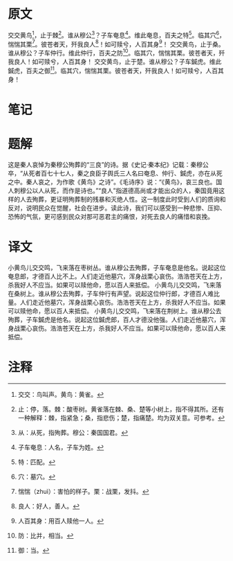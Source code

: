 # 原文
交交黄鸟[^1]，止于棘[^2]。谁从穆公[^3]？子车奄息[^4]。维此奄息，百夫之特[^5]。临其穴[^6]，惴惴其栗[^7]。彼苍者天，歼我良人[^8]！如可赎兮，人百其身[^9]！
交交黄鸟，止于桑。谁从穆公？子车仲行。维此仲行，百夫之防[^10]。临其穴，惴惴其栗。彼苍者天，歼我良人！如可赎兮，人百其身！
交交黄鸟，止于楚。谁从穆公？子车鍼虎。维此鍼虎，百夫之御[^11]。临其穴，惴惴其栗。彼苍者天，歼我良人！如可赎兮，人百其身！
# 笔记

# 题解
这是秦人哀悼为秦穆公殉葬的“三良”的诗。据《史记·秦本纪》记载：秦穆公卒，“从死者百七十七人，秦之良臣子舆氏三人名曰奄息、仲行、鍼虎，亦在从死之中。秦人哀之，为作歌《黄鸟》之诗”。《毛诗序》说：“《黄鸟》，哀三良也。国人刺穆公以人从死，而作是诗也。”“良人”指道德高尚或才能出众的人，秦国竟用这样的人去殉葬，更证明殉葬制的残暴和灭绝人性。这一制度此时受到人们的质询和反对，说明民众在觉醒，社会在进步。读此诗，我们可以感受到一种悲惨、压抑、恐怖的气氛，更可感到民众对那可恶君主的痛恨，对死去良人的痛惜和哀挽。
# 译文
小黄鸟儿交交鸣，飞来落在枣树丛。谁从穆公去殉葬，子车奄息是他名。说起这位奄息郎，才德百人比不上。人们走近他墓穴，浑身战栗心哀伤。浩浩苍天在上方，杀我好人不应当。如果可以赎他命，愿以百人来抵偿。
小黄鸟儿交交鸣，飞来落在桑树上。谁从穆公去殉葬，子车仲行有声望。说起这位仲行郎，才德百人难比量。人们走近他墓穴，浑身战栗心哀伤。浩浩苍天在上方，杀我好人不应当。如果可以赎他命，愿以百人来抵偿。
小黄鸟儿交交鸣，飞来落在荆树上。谁从穆公去殉葬，子车鍼虎是他名。说起这位鍼虎郎，百人才德没他强。人们走近他墓穴，浑身战栗心哀伤。浩浩苍天在上方，杀我好人不应当。如果可以赎他命，愿以百人来抵偿。
# 注释

[^1]: 交交：鸟叫声。黄鸟：黄雀。
[^2]: 止：停，落。棘：酸枣树。黄雀落在棘、桑、楚等小树上，指不得其所。还有一种解释：棘，指紧急；桑，指悲伤；楚，指痛楚。均为双关意。可参考。
[^3]: 从：从死，指殉葬。穆公：秦国国君。
[^4]: 子车奄息：人名，子车为姓。
[^5]: 特：匹配。
[^6]: 穴：墓穴。
[^7]: 惴惴（zhuì）：害怕的样子。栗：战栗，发抖。
[^8]: 良人：好人，善人。
[^9]: 人百其身：用百人赎他一人。
[^10]: 防：比并，相当。
[^11]: 御：当。